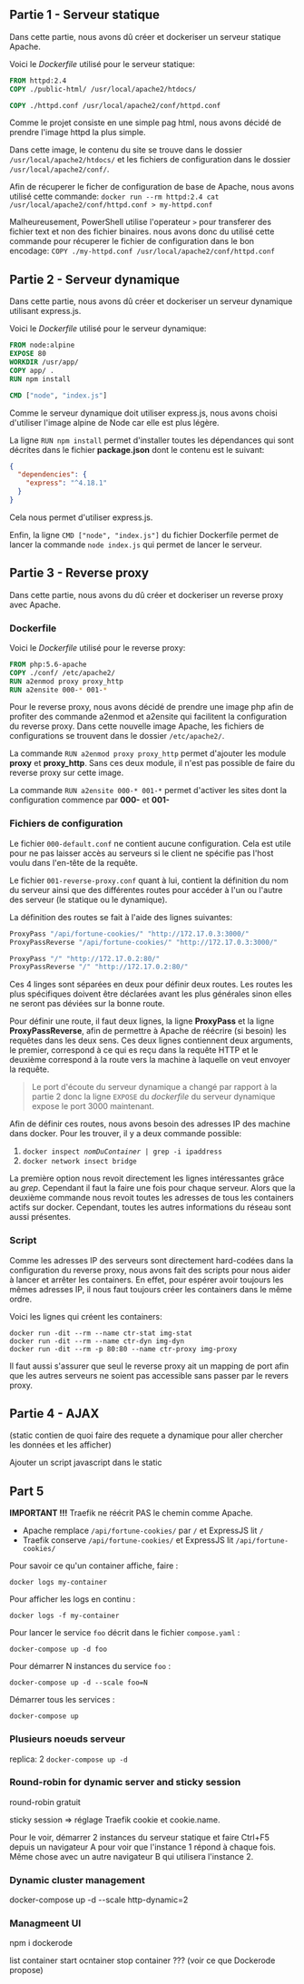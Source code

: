 ## Partie 1 - Serveur statique 

Dans cette partie, nous avons dû créer et dockeriser un serveur statique Apache.

Voici le *Dockerfile* utilisé pour le serveur statique: 

```dockerfile
FROM httpd:2.4
COPY ./public-html/ /usr/local/apache2/htdocs/

COPY ./httpd.conf /usr/local/apache2/conf/httpd.conf
```

Comme le projet consiste en une simple pag html, nous avons décidé de prendre l'image httpd la plus simple. 

Dans cette image, le contenu du site se trouve dans le dossier `/usr/local/apache2/htdocs/` et les fichiers de configuration dans le dossier `/usr/local/apache2/conf/`.

Afin de récuperer le ficher de configuration de base de Apache, nous avons utilisé cette commande: 
`docker run --rm httpd:2.4 cat /usr/local/apache2/conf/httpd.conf > my-httpd.conf`

Malheureusement, PowerShell utilise l'operateur `>` pour transferer des fichier text et non des fichier binaires. nous avons donc du utilisé cette commande pour récuperer le fichier de configuration dans le bon encodage:
`COPY ./my-httpd.conf /usr/local/apache2/conf/httpd.conf`

## Partie 2 - Serveur dynamique

Dans cette partie, nous avons dû créer et dockeriser un serveur dynamique utilisant express.js.

Voici le *Dockerfile* utilisé pour le serveur dynamique: 

```dockerfile
FROM node:alpine
EXPOSE 80
WORKDIR /usr/app/
COPY app/ .
RUN npm install

CMD ["node", "index.js"]
```

Comme le serveur dynamique doit utiliser express.js, nous avons choisi d'utiliser l'image alpine de Node car elle est plus légère.

La ligne `RUN npm install` permet d'installer toutes les dépendances qui sont décrites dans le fichier **package.json** dont le contenu est le suivant: 

```json
{
  "dependencies": {
    "express": "^4.18.1"
  }
}
```
Cela nous permet d'utiliser express.js.

Enfin, la ligne `CMD ["node", "index.js"]` du fichier Dockerfile permet de lancer la commande `node index.js` qui permet de lancer le serveur.

## Partie 3 - Reverse proxy

Dans cette partie, nous avons du dû créer et dockeriser un reverse proxy avec Apache. 

### Dockerfile 

Voici le *Dockerfile* utilisé pour le reverse proxy:

```dockerfile
FROM php:5.6-apache
COPY ./conf/ /etc/apache2/
RUN a2enmod proxy proxy_http
RUN a2ensite 000-* 001-*
```

Pour le reverse proxy, nous avons décidé de prendre une image php afin de profiter des commande a2enmod et a2ensite qui facilitent la configuration du reverse proxy. Dans cette nouvelle image Apache, les fichiers de configurations se trouvent dans le dossier `/etc/apache2/`.

La commande `RUN a2enmod proxy proxy_http` permet d'ajouter les module **proxy** et **proxy_http**. Sans ces deux module, il n'est pas possible de faire du reverse proxy sur cette image.

La commande `RUN a2ensite 000-* 001-*` permet d'activer les sites dont la configuration commence par **000-** et **001-** 

### Fichiers de configuration

Le fichier `000-default.conf` ne contient aucune configuration. Cela est utile pour ne pas laisser accès au serveurs si le client ne spécifie pas l'host voulu dans l'en-tête de la requête.

Le fichier `001-reverse-proxy.conf` quant à  lui, contient la définition du nom du serveur ainsi que des différentes routes pour accéder à l'un ou l'autre des serveur (le statique ou le dynamique).

La définition des routes se fait à l'aide des lignes suivantes:

```c
ProxyPass "/api/fortune-cookies/" "http://172.17.0.3:3000/"
ProxyPassReverse "/api/fortune-cookies/" "http://172.17.0.3:3000/"

ProxyPass "/" "http://172.17.0.2:80/"
ProxyPassReverse "/" "http://172.17.0.2:80/"
```

Ces 4 linges sont séparées en deux pour définir deux routes. Les routes les plus spécifiques doivent être déclarées avant les plus générales sinon elles ne seront pas déviées sur la bonne route.

Pour définir une route, il faut deux lignes, la ligne **ProxyPass** et la ligne **ProxyPassReverse**, afin de permettre à Apache de réécrire (si besoin) les requêtes dans les deux sens.
Ces deux lignes contiennent deux arguments, le premier, correspond à ce qui es reçu dans la requête HTTP et le deuxième correspond à la route vers la machine à laquelle on veut envoyer la requête.

> Le port d'écoute du serveur dynamique a changé par rapport à la partie 2 donc la ligne `EXPOSE` du *dockerfile* du serveur dynamique expose le port 3000 maintenant.

Afin de définir ces routes, nous avons besoin des adresses IP des machine dans docker. Pour les trouver, il y a deux commande possible: 

1. `docker inspect `*`nomDuContainer`*` | grep -i ipaddress` 
1. `docker network insect bridge`

La première option nous revoit directement les lignes intéressantes grâce au *grep*. Cependant il faut la faire une fois pour chaque serveur. Alors que la deuxième commande nous revoit toutes les adresses de tous les containers actifs sur docker. Cependant, toutes les autres informations du réseau sont aussi présentes.

### Script

Comme les adresses IP des serveurs sont directement hard-codées dans la configuration du reverse proxy, nous avons fait des scripts pour nous aider à lancer et arrêter les containers. En effet, pour espérer avoir toujours les mêmes adresses IP, il nous faut toujours créer les containers dans le même ordre. 

Voici les lignes qui créent les containers:
```
docker run -dit --rm --name ctr-stat img-stat
docker run -dit --rm --name ctr-dyn img-dyn
docker run -dit --rm -p 80:80 --name ctr-proxy img-proxy
```

Il faut aussi s'assurer que seul le reverse proxy ait un mapping de port afin que les autres serveurs ne soient pas accessible sans passer par le revers proxy.

## Partie 4 - AJAX

(static contien de quoi faire des requete a dynamique pour aller chercher les données et les afficher)

Ajouter un script javascript dans le static

## Part 5

**IMPORTANT !!!** Traefik ne réécrit PAS le chemin comme Apache.
- Apache remplace `/api/fortune-cookies/` par `/` et ExpressJS lit `/`
- Traefik conserve `/api/fortune-cookies/` et ExpressJS lit `/api/fortune-cookies/`

Pour savoir ce qu'un container affiche, faire :

`docker logs my-container`

Pour afficher les logs en continu :

`docker logs -f my-container`

Pour lancer le service `foo` décrit dans le fichier `compose.yaml` :

`docker-compose up -d foo`

Pour démarrer N instances du service `foo` :

`docker-compose up -d --scale foo=N`

Démarrer tous les services :

`docker-compose up`

### Plusieurs noeuds serveur

replica: 2
`docker-compose up -d`

### Round-robin for dynamic server and sticky session

round-robin gratuit

sticky session => réglage Traefik cookie et cookie.name.

Pour le voir, démarrer 2 instances du serveur statique et faire Ctrl+F5 depuis un navigateur A pour voir que l'instance 1 répond à chaque fois. Même chose avec un autre navigateur B qui utilisera l'instance 2.

### Dynamic cluster management

docker-compose up -d --scale http-dynamic=2

### Managmeent UI

npm i dockerode

list container
start ocntainer
stop container
??? (voir ce que Dockerode propose)